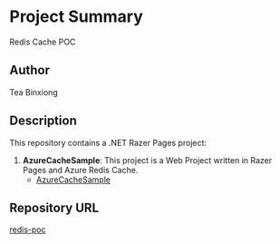 # Project Summary
Redis Cache POC

## Author
Tea Binxiong

## Description
This repository contains a .NET Razer Pages project:

1. **AzureCacheSample**: This project is a Web Project written in Razer Pages and Azure Redis Cache.
   - [AzureCacheSample](./AzureCacheSample)

## Repository URL
[redis-poc](https://github.com/teabinxiong/redis-poc/)
